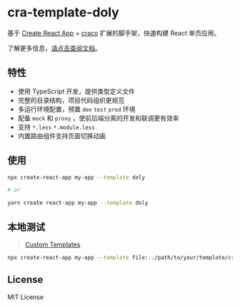 # cra-template-doly

基于 [Create React App](https://create-react-app.dev/) + [craco](https://github.com/gsoft-inc/craco) 扩展的脚手架，快速构建 React 单页应用。

了解更多信息，[请点击查阅文档](https://doly-dev.github.io/cra-template-doly-site/latest/)。

## 特性

- 使用 TypeScript 开发，提供类型定义文件
- 完整的目录结构，项目代码组织更规范
- 多运行环境配置，预置 `dev` `test` `prod` 环境
- 配备 `mock` 和 `proxy` ，使前后端分离的开发和联调更有效率
- 支持 `*.less` `*.module.less`
- 内置路由组件支持页面切换动画

## 使用

```bash
npx create-react-app my-app --template doly

# or

yarn create react-app my-app --template doly
```

## 本地测试

> [Custom Templates](https://create-react-app.dev/docs/custom-templates/)

```bash
npx create-react-app my-app --template file:../path/to/your/template/cra-template-[template-name]
```

## License

MIT License

